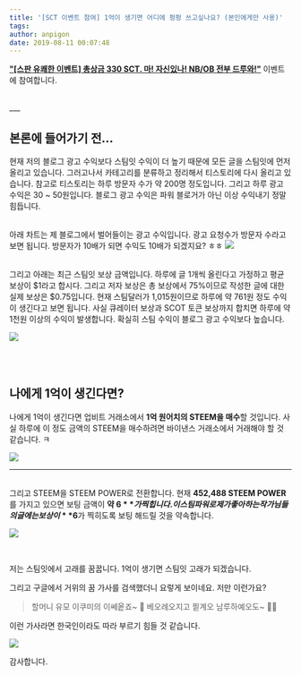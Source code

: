```yaml
---
title: '[SCT 이벤트 참여] 1억이 생기면 어디에 펑펑 쓰고싶나요? (본인에게만 사용)'
tags:
author: anpigon
date: 2019-08-11 00:07:48
---
```


[**"\[스판 유쾌한 이벤트\] 총상금 330 SCT. 마! 자신있나! NB/OB 전부 드루와!"**](https://www.steemcoinpan.com/sct/@ukk/nb-ob-feat-team1p-union-sct-naha-sct-sct1004) 이벤트에 참여합니다.

<br>
___

<br>

## 본론에 들어가기 전...

현재 저의 블로그 광고 수익보다 스팀잇 수익이 더 높기 때문에 모든 글을 스팀잇에 먼저 올리고 있습니다. 그러고나서 카테고리를 분류하고 정리해서 티스토리에 다시 올리고 있습니다. 참고로 티스토리는 하루 방문자 수가 약 200명 정도입니다. 그리고 하루 광고 수익은 30 ~ 50원입니다. 블로그 광고 수익은 파워 블로거가 아닌 이상 수익내기 정말 힘듭니다.

<br>아래 차트는 제 블로그에서 벌어들이는 광고 수익입니다. 광고 요청수가 방문자 수라고 보면 됩니다. 방문자가 10배가 되면 수익도 10배가 되겠지요? ㅎㅎ
![](https://files.steempeak.com/file/steempeak/anpigon/pjv2GJn3-E18489E185B3E1848FE185B3E18485E185B5E186ABE18489E185A3E186BA202019-08-1020E1848BE185A9E18492E185AE2011.12.46.png) 

<br>그리고 아래는 최근 스팀잇 보상 금액입니다. 하루에 글 1개씩 올린다고 가정하고 평균 보상이 $1라고 합시다. 그리고 저자 보상은 총 보상에서 75%이므로 작성한 글에 대한 실제 보상은 $0.75입니다. 현재 스팀달러가 1,015원이므로 하루에 약 761원 정도 수익이 생긴다고 보면 됩니다. 사실 큐레이터 보상과 SCOT 토큰 보상까지 합치면 하루에 약 1천원 이상의 수익이 발생합니다. 확실히 스팀 수익이 블로그 광고 수익보다 높습니다.

![](https://files.steempeak.com/file/steempeak/anpigon/9h50yd65-E18489E185B3E1848FE185B3E18485E185B5E186ABE18489E185A3E186BA202019-08-1020E1848BE185A9E18492E185AE2011.15.20.png)

<br>
<br>

## 나에게 1억이 생긴다면?

나에게 1억이 생긴다면 업비트 거래소에서 **1억 원어치의 STEEM을 매수**할 것입니다. 사실 하루에 이 정도 금액의 STEEM을 매수하려면 바이낸스 거래소에서 거래해야 할 것 같습니다. ㅋ

![](https://steemitimages.com/500x0/https://files.steempeak.com/file/steempeak/anpigon/5UPuD7F4-E18489E185B3E1848FE185B3E18485E185B5E186ABE18489E185A3E186BA202019-08-1020E1848BE185A9E18492E185AE2011.26.19.png)
***

<br>그리고 STEEM을 STEEM POWER로 전환합니다. 현재 **452,488 STEEM POWER**를 가지고 있으면 보팅 금액이 **약 $6**가 찍힙니다. 이 스팀파워로 제가 좋아하는 작가님들의 글에는 보상이 **$6**가 찍히도록 보팅 해드릴 것을 약속합니다. 

![](https://steemitimages.com/500x0/https://files.steempeak.com/file/steempeak/anpigon/SEPUSVTZ-E18489E185B3E1848FE185B3E18485E185B5E186ABE18489E185A3E186BA202019-08-1020E1848BE185A9E18492E185AE2011.27.04.png)

<br>

저는 스팀잇에서 고래를 꿈꿉니다. 1억이 생기면 스팀잇 고래가 되겠습니다.

그리고 구글에서 거위의 꿈 가사를 검색했더니 요렇게 보이네요. 저만 이런가요? 
> 할머니 유모 이쿠미의 이쎄옽죠~ 🎵
베오례오지고 찥계오 남루하예오도~ 🎵🎶

이런 가사라면 한국인이라도 따라 부르기 힘들 것 같습니다.

![](https://files.steempeak.com/file/steempeak/anpigon/IIg1YdKC-E18489E185B3E1848FE185B3E18485E185B5E186ABE18489E185A3E186BA202019-08-1120E1848BE185A9E1848CE185A5E186AB2012.05.34.png)

감사합니다.